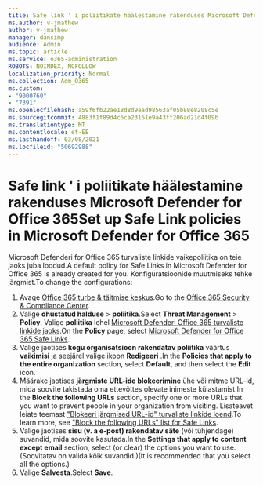 ```yaml
---
title: Safe link ' i poliitikate häälestamine rakenduses Microsoft Defender for Office 365
ms.author: v-jmathew
author: v-jmathew
manager: dansimp
audience: Admin
ms.topic: article
ms.service: o365-administration
ROBOTS: NOINDEX, NOFOLLOW
localization_priority: Normal
ms.collection: Adm_O365
ms.custom:
- "9000760"
- "7391"
ms.openlocfilehash: a59f6fb22ae18d8d9ead98563af05b88e8208c5e
ms.sourcegitcommit: 4883f1f89d4c6ca23161e9a43ff206ad21d4f09b
ms.translationtype: MT
ms.contentlocale: et-EE
ms.lasthandoff: 03/08/2021
ms.locfileid: "50692988"
---
```

# <a name="set-up-safe-link-policies-in-microsoft-defender-for-office-365"></a><span data-ttu-id="a8636-102">Safe link ' i poliitikate häälestamine rakenduses Microsoft Defender for Office 365</span><span class="sxs-lookup"><span data-stu-id="a8636-102">Set up Safe Link policies in Microsoft Defender for Office 365</span></span>

<span data-ttu-id="a8636-103">Microsoft Defenderi for Office 365 turvaliste linkide vaikepoliitika on teie jaoks juba loodud.</span><span class="sxs-lookup"><span data-stu-id="a8636-103">A default policy for Safe Links in Microsoft Defender for Office 365 is already created for you.</span></span> <span data-ttu-id="a8636-104">Konfiguratsioonide muutmiseks tehke järgmist.</span><span class="sxs-lookup"><span data-stu-id="a8636-104">To change the configurations:</span></span>

1. <span data-ttu-id="a8636-105">Avage [Office 365 turbe & täitmise keskus](https://go.microsoft.com/fwlink/p/?linkid=2077143).</span><span class="sxs-lookup"><span data-stu-id="a8636-105">Go to the [Office 365 Security & Compliance Center](https://go.microsoft.com/fwlink/p/?linkid=2077143).</span></span>
2. <span data-ttu-id="a8636-106">Valige **ohustatud halduse**  >  **poliitika**.</span><span class="sxs-lookup"><span data-stu-id="a8636-106">Select **Threat Management** > **Policy**.</span></span> <span data-ttu-id="a8636-107">Valige **poliitika** lehel [Microsoft Defenderi Office 365 turvaliste linkide jaoks](https://go.microsoft.com/fwlink/?linkid=2101058).</span><span class="sxs-lookup"><span data-stu-id="a8636-107">On the **Policy** page, select [Microsoft Defender for Office 365 Safe Links](https://go.microsoft.com/fwlink/?linkid=2101058).</span></span>
3. <span data-ttu-id="a8636-108">Valige jaotises **kogu organisatsioon rakendatav poliitika** väärtus **vaikimisi** ja seejärel valige ikoon **Redigeeri** .</span><span class="sxs-lookup"><span data-stu-id="a8636-108">In the **Policies that apply to the entire organization** section, select **Default**, and then select the **Edit** icon.</span></span>
4. <span data-ttu-id="a8636-109">Määrake jaotises **järgmiste URL-ide blokeerimine** ühe või mitme URL-id, mida soovite takistada oma ettevõttes olevate inimeste külastamist.</span><span class="sxs-lookup"><span data-stu-id="a8636-109">In the **Block the following URLs** section, specify one or more URLs that you want to prevent people in your organization from visiting.</span></span> <span data-ttu-id="a8636-110">Lisateavet leiate teemast ["Blokeeri järgmised URL-id" turvaliste linkide loend](https://go.microsoft.com/fwlink/?linkid=2092123).</span><span class="sxs-lookup"><span data-stu-id="a8636-110">To learn more, see ["Block the following URLs" list for Safe Links](https://go.microsoft.com/fwlink/?linkid=2092123).</span></span>
5. <span data-ttu-id="a8636-111">Valige jaotises **sisu (v. a e-post) rakendatav säte** (või tühjendage) suvandid, mida soovite kasutada.</span><span class="sxs-lookup"><span data-stu-id="a8636-111">In the **Settings that apply to content except email** section, select (or clear) the options you want to use.</span></span> <span data-ttu-id="a8636-112">(Soovitatav on valida kõik suvandid.)</span><span class="sxs-lookup"><span data-stu-id="a8636-112">(It is recommended that you select all the options.)</span></span>
6. <span data-ttu-id="a8636-113">Valige **Salvesta**.</span><span class="sxs-lookup"><span data-stu-id="a8636-113">Select **Save**.</span></span>
